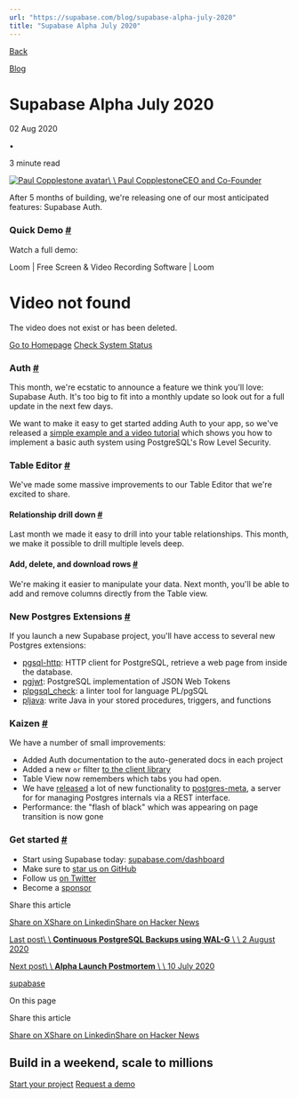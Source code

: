 ```yaml
---
url: "https://supabase.com/blog/supabase-alpha-july-2020"
title: "Supabase Alpha July 2020"
---
```


[Back](https://supabase.com/blog)

[Blog](https://supabase.com/blog)

# Supabase Alpha July 2020

02 Aug 2020

•

3 minute read

[![Paul Copplestone avatar](https://supabase.com/_next/image?url=https%3A%2F%2Fgithub.com%2Fkiwicopple.png&w=96&q=75&dpl=dpl_7FY8EmFQ6G3YqautJ4Fvh1viLnvu)\\
\\
Paul CopplestoneCEO and Co-Founder](https://github.com/kiwicopple)

After 5 months of building, we're releasing one of our most anticipated features: Supabase Auth.

### Quick Demo [\#](https://supabase.com/blog/supabase-alpha-july-2020\#quick-demo)

Watch a full demo:

Loom \| Free Screen & Video Recording Software \| Loom

# Video not found

The video does not exist or has been deleted.

[Go to Homepage](https://www.loom.com/) [Check System Status](https://www.loomstatus.com/)

### Auth [\#](https://supabase.com/blog/supabase-alpha-july-2020\#auth)

This month, we're ecstatic to announce a feature we think you'll love: Supabase Auth. It's too big to fit into a monthly update so look out for a full update in the next few days.

We want to make it easy to get started adding Auth to your app, so we've released a [simple example and a video tutorial](https://dev.to/supabase/create-a-slack-clone-with-next-js-and-supabase-3lhd) which shows you how to implement a basic auth system using PostgreSQL's Row Level Security.

### Table Editor [\#](https://supabase.com/blog/supabase-alpha-july-2020\#table-editor)

We've made some massive improvements to our Table Editor that we're excited to share.

#### Relationship drill down [\#](https://supabase.com/blog/supabase-alpha-july-2020\#relationship-drill-down)

Last month we made it easy to drill into your table relationships. This month, we make it possible to drill multiple levels deep.

#### Add, delete, and download rows [\#](https://supabase.com/blog/supabase-alpha-july-2020\#add-delete-and-download-rows)

We're making it easier to manipulate your data. Next month, you'll be able to add and remove columns directly from the Table view.

### New Postgres Extensions [\#](https://supabase.com/blog/supabase-alpha-july-2020\#new-postgres-extensions)

If you launch a new Supabase project, you'll have access to several new Postgres extensions:

- [pgsql-http](https://github.com/pramsey/pgsql-http): HTTP client for PostgreSQL, retrieve a web page from inside the database.
- [pgjwt](https://github.com/michelp/pgjwt): PostgreSQL implementation of JSON Web Tokens
- [plpgsql\_check](https://github.com/okbob/plpgsql_check): a linter tool for language PL/pgSQL
- [pljava](https://github.com/tada/pljava): write Java in your stored procedures, triggers, and functions

### Kaizen [\#](https://supabase.com/blog/supabase-alpha-july-2020\#kaizen)

We have a number of small improvements:

- Added Auth documentation to the auto-generated docs in each project
- Added a new `or` filter [to the client library](https://supabase.com/docs/library/get#or)
- Table View now remembers which tabs you had open.
- We have [released](https://github.com/supabase/postgres-meta/releases) a lot of new functionality to [postgres-meta](https://github.com/supabase/postgres-meta), a server for for managing Postgres internals via a REST interface.
- Performance: the "flash of black" which was appearing on page transition is now gone

### Get started [\#](https://supabase.com/blog/supabase-alpha-july-2020\#get-started)

- Start using Supabase today: [supabase.com/dashboard](https://supabase.com/dashboard)
- Make sure to [star us on GitHub](https://github.com/supabase/supabase)
- Follow us [on Twitter](https://twitter.com/supabase)
- Become a [sponsor](https://github.com/sponsors/supabase)

Share this article

[Share on X](https://twitter.com/intent/tweet?url=https%3A%2F%2Fsupabase.com%2Fblog%2Fsupabase-alpha-july-2020&text=Supabase%20Alpha%20July%202020)[Share on Linkedin](https://www.linkedin.com/shareArticle?url=https%3A%2F%2Fsupabase.com%2Fblog%2Fsupabase-alpha-july-2020&text=Supabase%20Alpha%20July%202020)[Share on Hacker News](https://news.ycombinator.com/submitlink?u=https%3A%2F%2Fsupabase.com%2Fblog%2Fsupabase-alpha-july-2020&t=Supabase%20Alpha%20July%202020)

[Last post\\
\\
**Continuous PostgreSQL Backups using WAL-G** \\
\\
2 August 2020](https://supabase.com/blog/continuous-postgresql-backup-walg)

[Next post\\
\\
**Alpha Launch Postmortem** \\
\\
10 July 2020](https://supabase.com/blog/alpha-launch-postmortem)

[supabase](https://supabase.com/blog/tags/supabase)

On this page

Share this article

[Share on X](https://twitter.com/intent/tweet?url=https%3A%2F%2Fsupabase.com%2Fblog%2Fsupabase-alpha-july-2020&text=Supabase%20Alpha%20July%202020)[Share on Linkedin](https://www.linkedin.com/shareArticle?url=https%3A%2F%2Fsupabase.com%2Fblog%2Fsupabase-alpha-july-2020&text=Supabase%20Alpha%20July%202020)[Share on Hacker News](https://news.ycombinator.com/submitlink?u=https%3A%2F%2Fsupabase.com%2Fblog%2Fsupabase-alpha-july-2020&t=Supabase%20Alpha%20July%202020)

## Build in a weekend, scale to millions

[Start your project](https://supabase.com/dashboard) [Request a demo](https://supabase.com/contact/sales)